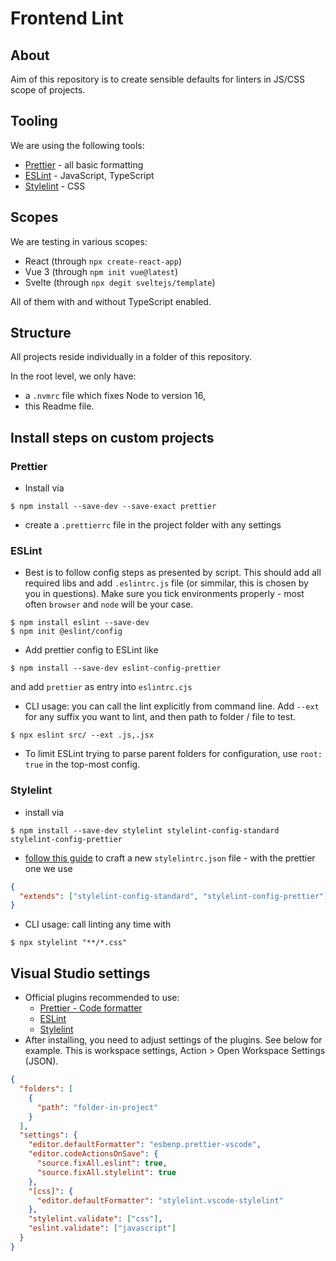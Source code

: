 # Frontend Lint

## About

Aim of this repository is to create sensible defaults for linters in JS/CSS scope of projects.

## Tooling

We are using the following tools:

- [Prettier](https://prettier.io/) - all basic formatting
- [ESLint](https://eslint.org/) - JavaScript, TypeScript
- [Stylelint](https://stylelint.io/) - CSS

## Scopes

We are testing in various scopes:

- React (through `npx create-react-app`)
- Vue 3 (through `npm init vue@latest`)
- Svelte (through `npx degit sveltejs/template`)

All of them with and without TypeScript enabled.

## Structure

All projects reside individually in a folder of this repository.

In the root level, we only have:

- a `.nvmrc` file which fixes Node to version 16,
- this Readme file.

## Install steps on custom projects

### Prettier

- Install via

```console
$ npm install --save-dev --save-exact prettier
```

- create a `.prettierrc` file in the project folder with any settings

### ESLint

- Best is to follow config steps as presented by script. This should add all required libs and add `.eslintrc.js` file (or simmilar, this is chosen by you in questions). Make sure you tick environments properly - most often `browser` and `node` will be your case.

```console
$ npm install eslint --save-dev
$ npm init @eslint/config
```

- Add prettier config to ESLint like

```console
$ npm install --save-dev eslint-config-prettier
```

and add `prettier` as entry into `eslintrc.cjs`

- CLI usage: you can call the lint explicitly from command line. Add `--ext` for any suffix you want to lint, and then path to folder / file to test.

```console
$ npx eslint src/ --ext .js,.jsx
```

- To limit ESLint trying to parse parent folders for configuration, use `root: true` in the top-most config.

### Stylelint

- install via

```console
$ npm install --save-dev stylelint stylelint-config-standard stylelint-config-prettier
```

- [follow this guide](https://stylelint.io/user-guide/get-started) to craft a new `stylelintrc.json` file - with the prettier one we use

```json
{
  "extends": ["stylelint-config-standard", "stylelint-config-prettier"]
}
```

- CLI usage: call linting any time with

```console
$ npx stylelint "**/*.css"
```

## Visual Studio settings

- Official plugins recommended to use:
  - [Prettier - Code formatter](https://marketplace.visualstudio.com/items?itemName=esbenp.prettier-vscode)
  - [ESLint](https://marketplace.visualstudio.com/items?itemName=dbaeumer.vscode-eslint)
  - [Stylelint](https://marketplace.visualstudio.com/items?itemName=stylelint.vscode-stylelint)
- After installing, you need to adjust settings of the plugins. See below for example. This is workspace settings, Action > Open Workspace Settings (JSON).

```json
{
  "folders": [
    {
      "path": "folder-in-project"
    }
  ],
  "settings": {
    "editor.defaultFormatter": "esbenp.prettier-vscode",
    "editor.codeActionsOnSave": {
      "source.fixAll.eslint": true,
      "source.fixAll.stylelint": true
    },
    "[css]": {
      "editor.defaultFormatter": "stylelint.vscode-stylelint"
    },
    "stylelint.validate": ["css"],
    "eslint.validate": ["javascript"]
  }
}
```

